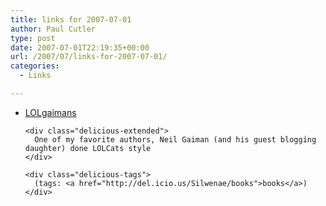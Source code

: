 ```yaml
---
title: links for 2007-07-01
author: Paul Cutler
type: post
date: 2007-07-01T22:19:35+00:00
url: /2007/07/links-for-2007-07-01/
categories:
  - Links

---
```

<ul class="delicious">
  <li>
    <div class="delicious-link">
      <a href="http://community.livejournal.com/lolgaimans/">LOLgaimans</a>
    </div>
    
    <div class="delicious-extended">
      One of my favorite authors, Neil Gaiman (and his guest blogging daughter) done LOLCats style
    </div>
    
    <div class="delicious-tags">
      (tags: <a href="http://del.icio.us/Silwenae/books">books</a>)
    </div>
  </li>
</ul>